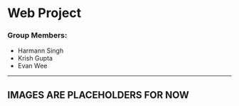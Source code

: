 # Web Project

###  Group Members:
- Harmann Singh
- Krish Gupta
- Evan Wee

---

## IMAGES ARE PLACEHOLDERS FOR NOW